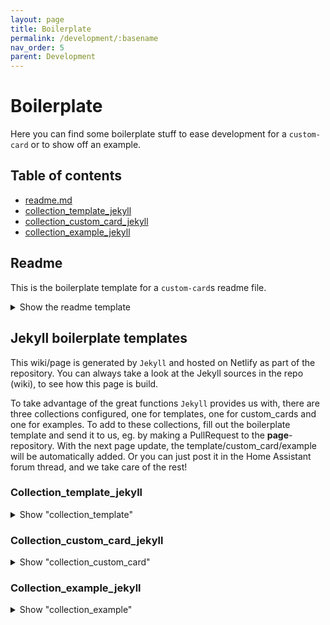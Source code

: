 ```yaml
---
layout: page
title: Boilerplate
permalink: /development/:basename
nav_order: 5
parent: Development
---
```


# Boilerplate  

Here you can find some boilerplate stuff to ease development for a `custom-card` or to show off an example.

## Table of contents  
* [readme.md](#readme)  
* [collection_template_jekyll](#collection_template_jekyll)  
* [collection_custom_card_jekyll](#collection_custom_card_jekyll)  
* [collection_example_jekyll](#collection_example_jekyll)  

## Readme  
This is the boilerplate template for a `custom-card`s readme file.
<details>
  <summary>Show the readme template</summary>
  <pre><code class="language-yaml" style="border: 0">
# Custom-card ""
...

## Credits
Author: xxx - 2021  
Version: 1.0.0  

## Changelog
&lt;details>
&lt;summary>1.0.0&lt;/summary>
Initial release
&lt;/details>

## Requirements
This card needs the following to function correctly:

&lt;table>
&lt;tr>
&lt;th>Component / card&lt;/th>
&lt;th>required&lt;/th>
&lt;th>Note&lt;/th>
&lt;/tr>
&lt;tr>
&lt;td>&lt;/td>
&lt;td>&lt;/td>
&lt;td>&lt;/td>
&lt;/table>

## Installation
...  

## Usage

&lt;pre>&lt;code class="language-yaml" style="border: 0">
&lt;/code>&lt;/pre>

## Variables
&lt;table>
&lt;tr>
&lt;th>Variable&lt;/th>
&lt;th>Example&lt;/th>
&lt;th>Required&lt;/th>
&lt;th>Explanation&lt;/th>
&lt;/tr>
&lt;tr>
&lt;td>&lt;/td>
&lt;td>&lt;/td>
&lt;td>&lt;/td>
&lt;td>&lt;/td>
&lt;/tr>
&lt;/table>

## Example
...

&lt;pre>&lt;code class="language-yaml" style="border: 0">
&lt;/code>&lt;/pre>

## HomeAssistant
...

## Template code

&lt;pre>&lt;code class="language-yaml" style="border: 0">
&lt;/code>&lt;/pre>

## Notes
...

  </code></pre>
</details>

## Jekyll boilerplate templates  
This wiki/page is generated by `Jekyll` and hosted on Netlify as part of the repository. You can always take a look at the Jekyll sources in the repo (wiki), to see how this page is build.  

To take advantage of the great functions `Jekyll` provides us with, there are three collections configured, one for templates, one for custom_cards and one for examples. To add to these collections, fill out the boilerplate template and send it to us, eg. by making a PullRequest to the **page**-repository. With the next page update, the template/custom_card/example will be automatically added. Or you can just post it in the Home Assistant forum thread, and we take care of the rest!

### Collection_template_jekyll  
<details>
  <summary>Show "collection_template"</summary>
    <pre><code class="language-yaml" style="border: 0">
---
title: 
name: 
category: 
author: 
explanation: 
image_path: ""
internal: false
variants:
  - name: 
    title: 
    variables:
      - name: 
        type: 
        example: 
        required:  
        explanation: ""
      - name: 
        type: 
        example: 
        required:  
        explanation: ""
    required_cards:
      - name: 
        link: 
      - name: 
        link: 
    yaml: 
    ui: 
    code: 
  - name: 
    title: 
    variables:
      - name: 
        type: 
        example: 
        required:  
        explanation: ""
      - name: 
        type: 
        example: 
        required:  
        explanation: ""
    required_cards:
      - name: 
        link: 
      - name: 
        link: 
    yaml: 
    ui: 
    code: 
---
    </code></pre>
</details>

### Collection_custom_card_jekyll  
<details>
  <summary>Show "collection_custom_card"</summary>
    <pre><code class="language-yaml" style="border: 0">
# not redy yet, sorry!
    </code></pre>
</details>

### Collection_example_jekyll  
<details>
  <summary>Show "collection_example"</summary>
    <pre><code class="language-yaml" style="border: 0">
# not redy yet, sorry!
    </code></pre>
</details>
